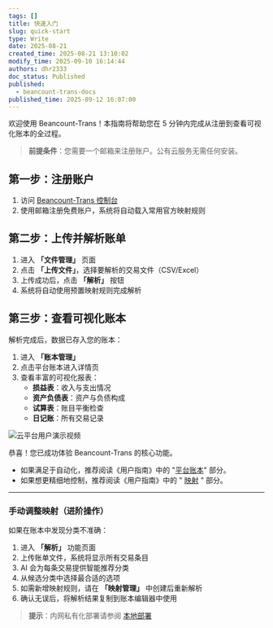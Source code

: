 ```yaml
---
tags: []
title: 快速入门
slug: quick-start
type: Write
date: 2025-08-21
created_time: 2025-08-21 13:10:02
modify_time: 2025-09-10 16:14:44
authors: dhr2333
doc_status: Published
published:
  - beancount-trans-docs
published_time: 2025-09-12 16:07:00
---
```

欢迎使用 Beancount-Trans！本指南将帮助您在 5 分钟内完成从注册到查看可视化账本的全过程。

> **前提条件**：您需要一个邮箱来注册账户。公有云服务无需任何安装。

## 第一步：注册账户

1. 访问 [Beancount-Trans 控制台](https://trans.dhr2333.cn/login)
2. 使用邮箱注册免费账户，系统将自动载入常用官方映射规则

## 第二步：上传并解析账单

1. 进入 **「文件管理」** 页面
2. 点击 **「上传文件」**，选择要解析的交易文件（CSV/Excel）
3. 上传成功后，点击 **「解析」** 按钮
4. 系统将自动使用预置映射规则完成解析

## 第三步：查看可视化账本

解析完成后，数据已存入您的账本：

1. 进入 **「账本管理」**
2. 点击平台账本进入详情页
3. 查看丰富的可视化报表：
   - **损益表**：收入与支出情况
   - **资产负债表**：资产与负债构成
   - **试算表**：账目平衡检查
   - **日记账**：所有交易记录

![云平台用户演示视频](https://daihaorui.oss-cn-hangzhou.aliyuncs.com/djangoblog/202508191544942.gif)

恭喜！您已成功体验 Beancount-Trans 的核心功能。

- 如果满足于自动化，推荐阅读《用户指南》中的 "[平台账本](https://trans.dhr2333.cn/docs/%E7%94%A8%E6%88%B7%E6%8C%87%E5%8D%97/ledger)" 部分。
- 如果想更精细地控制，推荐阅读《用户指南》中的 " [映射](https://trans.dhr2333.cn/docs/%E7%94%A8%E6%88%B7%E6%8C%87%E5%8D%97/mapping) " 部分。

---

### 手动调整映射（进阶操作）

如果在账本中发现分类不准确：

1. 进入 **「解析」** 功能页面
2. 上传账单文件，系统将显示所有交易条目
3. AI 会为每条交易提供智能推荐分类
4. 从候选分类中选择最合适的选项
5. 如需新增映射规则，请在 **「映射管理」** 中创建后重新解析
6. 确认无误后，将解析结果复制到账本编辑器中使用

> **提示**：内网私有化部署请参阅 [本地部署](https://trans.dhr2333.cn/docs/自托管/deploy)
